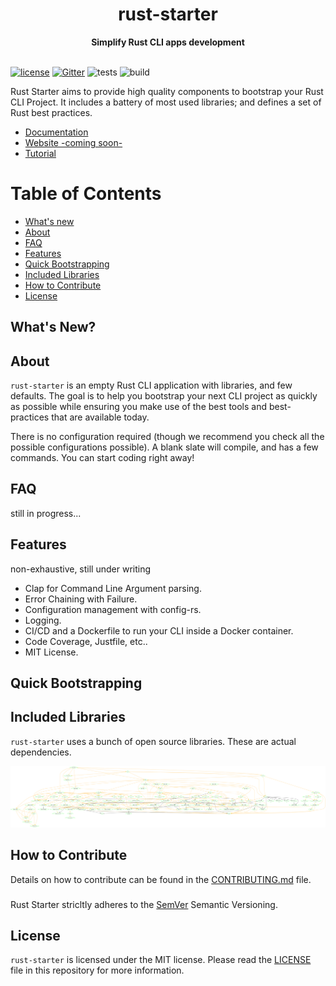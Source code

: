 <h1 align="center">rust-starter</h1>
<div align="center">
 <strong>
   Simplify Rust CLI apps development
 </strong>
</div>
<br/>


[![license](https://img.shields.io/badge/license-MIT-blue.svg)](https://github.com/omarabid/rust-starter/blob/master/LICENSE)  [![Gitter](https://badges.gitter.im/rust-starter/community.svg)](https://gitter.im/rust-starter/community?utm_source=badge&utm_medium=badge&utm_campaign=pr-badge)
![tests](https://github.com/omarabid/rust-starter/workflows/tests/badge.svg)
![build](https://github.com/omarabid/rust-starter/workflows/build/badge.svg)

Rust Starter aims to provide high quality components to bootstrap your Rust CLI Project. It includes a battery of most used libraries; and defines a set of Rust best practices.

* [Documentation]()
* [Website -coming soon-]()
* [Tutorial]()

Table of Contents
=================

* [What's new](#whats-new)
* [About](#about)
* [FAQ](#faq)
* [Features](#features)
* [Quick Bootstrapping](#quick-bootstrapping)
* [Included Libraries](#included-libraries)
* [How to Contribute](#how-to-contribute)
* [License](#license)

## What's New?

## About

`rust-starter` is an empty Rust CLI application with libraries, and few defaults. The goal is to help you bootstrap your next CLI project as quickly as possible while ensuring you make use of the best tools and best-practices that are available today.

There is no configuration required (though we recommend you check all the possible configurations possible). A blank slate will compile, and has a few commands. You can start coding right away!

## FAQ

still in progress...

## Features

non-exhaustive, still under writing

- Clap for Command Line Argument parsing.
- Error Chaining with Failure.
- Configuration management with config-rs.
- Logging.
- CI/CD and a Dockerfile to run your CLI inside a Docker container.
- Code Coverage, Justfile, etc..
- MIT License.

## Quick Bootstrapping

## Included Libraries

`rust-starter` uses a bunch of open source libraries. These are actual dependencies.

![cargo-graph dependencies](cargo-graph.png)

## How to Contribute

Details on how to contribute can be found in the [CONTRIBUTING.md](.github/CONTRIBUTING.md) file.

###

Rust Starter stricltly adheres to the [SemVer](https://semver.org/) Semantic Versioning.

## License

`rust-starter` is licensed under the MIT license. Please read the [LICENSE](LICENSE) file in this repository for more information.
